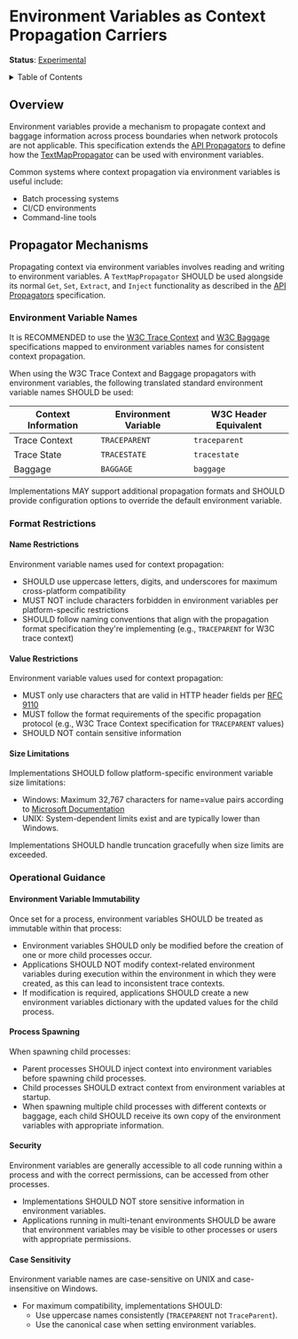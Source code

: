 # Environment Variables as Context Propagation Carriers

**Status**: [Experimental](../document-status.md)

<details>
<summary>Table of Contents</summary>

<!-- toc -->

- [Overview](#overview)
- [Propagator Mechanisms](#propagator-mechanisms)
  * [Environment Variable Names](#environment-variable-names)
  * [Format Restrictions](#format-restrictions)
    + [Name Restrictions](#name-restrictions)
    + [Value Restrictions](#value-restrictions)
    + [Size Limitations](#size-limitations)
  * [Operational Guidance](#operational-guidance)
    + [Environment Variable Immutability](#environment-variable-immutability)
    + [Process Spawning](#process-spawning)
    + [Security](#security)
    * [Case Sensitivity](#case-sensitivity)

<!-- tocstop -->

</details>

## Overview

Environment variables provide a mechanism to propagate context and baggage
information across process boundaries when network protocols are not
applicable. This specification extends the [API Propagators](../context/api-propagators.md)
to define how the
[TextMapPropagator](../context/api-propagators.md#textmap-propagator) can be
used with environment variables.

Common systems where context propagation via environment variables is useful
include:

- Batch processing systems
- CI/CD environments
- Command-line tools

## Propagator Mechanisms

Propagating context via environment variables involves reading and writing to
environment variables. A `TextMapPropagator` SHOULD be used alongside its
normal `Get`, `Set`, `Extract`, and `Inject` functionality as described in the [API
Propagators](../context/api-propagators.md) specification.

### Environment Variable Names

It is RECOMMENDED to use the [W3C Trace
Context](https://www.w3.org/TR/trace-context/) and [W3C
Baggage](https://www.w3.org/TR/baggage/) specifications mapped to environment
variables names for consistent context propagation.

When using the W3C Trace Context and Baggage propagators with environment
variables, the following translated standard environment variable names SHOULD
be used:

| Context Information | Environment Variable | W3C Header Equivalent |
|---------------------|----------------------|------------------------|
| Trace Context       | `TRACEPARENT`        | `traceparent`          |
| Trace State         | `TRACESTATE`         | `tracestate`           |
| Baggage             | `BAGGAGE`            | `baggage`              |

Implementations MAY support additional propagation formats and SHOULD provide
configuration options to override the default environment variable.

### Format Restrictions

#### Name Restrictions

Environment variable names used for context propagation:

- SHOULD use uppercase letters, digits, and underscores for maximum
  cross-platform compatibility
- MUST NOT include characters forbidden in environment variables per
  platform-specific restrictions
- SHOULD follow naming conventions that align with the propagation format
  specification they're implementing (e.g., `TRACEPARENT` for W3C trace context)

#### Value Restrictions

Environment variable values used for context propagation:

- MUST only use characters that are valid in HTTP header fields per [RFC
  9110](https://tools.ietf.org/html/rfc9110)
- MUST follow the format requirements of the specific propagation protocol
  (e.g., W3C Trace Context specification for `TRACEPARENT` values)
- SHOULD NOT contain sensitive information

#### Size Limitations

Implementations SHOULD follow platform-specific environment variable size
limitations:

- Windows: Maximum 32,767 characters for name=value pairs according to
  [Microsoft Documentation](https://docs.microsoft.com/en-us/windows/win32/api/winbase/nf-winbase-setenvironmentvariable)
- UNIX: System-dependent limits exist and are typically lower than Windows.

Implementations SHOULD handle truncation gracefully when size limits are
exceeded.

### Operational Guidance

#### Environment Variable Immutability

Once set for a process, environment variables SHOULD be treated as immutable
within that process:

- Environment variables SHOULD only be modified before the creation of one or
  more child processes occur.
- Applications SHOULD NOT modify context-related environment variables during
  execution within the environment in which they were created, as this can lead
  to inconsistent trace contexts.
- If modification is required, applications SHOULD create a new environment
  variables dictionary with the updated values for the child process.

#### Process Spawning

When spawning child processes:

- Parent processes SHOULD inject context into environment variables before
  spawning child processes.
- Child processes SHOULD extract context from environment variables at startup.
- When spawning multiple child processes with different contexts or baggage,
  each child SHOULD receive its own copy of the environment variables with
  appropriate information.

#### Security

Environment variables are generally accessible to all code running within a
process and with the correct permissions, can be accessed from other processes.

- Implementations SHOULD NOT store sensitive information in environment
  variables.
- Applications running in multi-tenant environments SHOULD be aware that
  environment variables may be visible to other processes or users with
  appropriate permissions.

#### Case Sensitivity

Environment variable names are case-sensitive on UNIX and case-insensitive on
Windows.

- For maximum compatibility, implementations SHOULD:
  - Use uppercase names consistently (`TRACEPARENT` not `TraceParent`).
  - Use the canonical case when setting environment variables.
